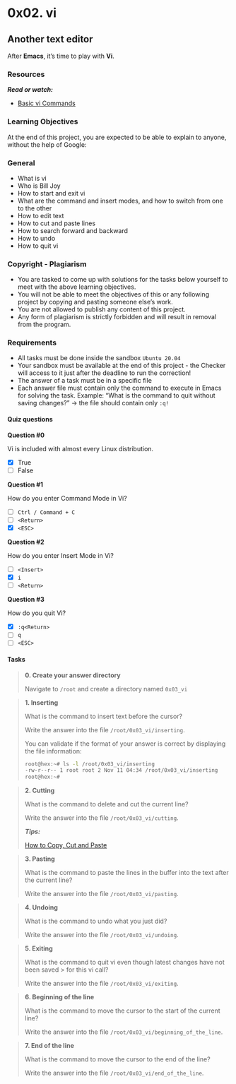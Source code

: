 # 0x02. vi

## Another text editor

After **Emacs**, it’s time to play with **Vi**.

### Resources

_**Read or watch:**_

- [Basic vi Commands](https://www.cs.colostate.edu/helpdocs/vi.html)

### Learning Objectives

At the end of this project, you are expected to be able to explain to anyone, without the help of Google:

### General

- What is vi
- Who is Bill Joy
- How to start and exit vi
- What are the command and insert modes, and how to switch from one to the other
- How to edit text
- How to cut and paste lines
- How to search forward and backward
- How to undo
- How to quit vi

### Copyright - Plagiarism

- You are tasked to come up with solutions for the tasks below yourself to meet with the above learning objectives.
- You will not be able to meet the objectives of this or any following project by copying and pasting someone else’s work.
- You are not allowed to publish any content of this project.
- Any form of plagiarism is strictly forbidden and will result in removal from the program.

### Requirements

- All tasks must be done inside the sandbox `Ubuntu 20.04`
- Your sandbox must be available at the end of this project - the Checker will access to it just after the deadline to run the correction!
- The answer of a task must be in a specific file
- Each answer file must contain only the command to execute in Emacs for solving the task. Example: “What is the command to quit without saving changes?” -> the file should contain only `:q!`

#### Quiz questions

**Question #0**

Vi is included with almost every Linux distribution.

- [x] True
- [ ] False

**Question #1**

How do you enter Command Mode in Vi?

- [ ] `Ctrl / Command + C`
- [ ] `<Return>`
- [x] `<ESC>`

**Question #2**

How do you enter Insert Mode in Vi?

- [ ] `<Insert>`
- [x] `i`
- [ ] `<Return>`

**Question #3**

How do you quit Vi?

- [x] `:q<Return>`
- [ ] `q`
- [ ] `<ESC>`

#### Tasks
>
> **0. Create your answer directory**
>
> Navigate to `/root` and create a directory named `0x03_vi`
>

>
> **1. Inserting**
>
> What is the command to insert text before the cursor?
>
> Write the answer into the file `/root/0x03_vi/inserting`.
>
> You can validate if the format of your answer is correct by displaying the file information:
>
> ```bash
> root@hex:~# ls -l /root/0x03_vi/inserting
> -rw-r--r-- 1 root root 2 Nov 11 04:34 /root/0x03_vi/inserting
> root@hex:~#
> ```
>

>
> **2. Cutting**
>
> What is the command to delete and cut the current line?
>
> Write the answer into the file `/root/0x03_vi/cutting`.
>
> _**Tips:**_
>
> [How to Copy, Cut and Paste](https://linuxize.com/post/how-to-copy-cut-paste-in-vim/)
>

>
> **3. Pasting**
>
> What is the command to paste the lines in the buffer into the text after the current line?
>
> Write the answer into the file `/root/0x03_vi/pasting`.
>

>
> **4. Undoing**
>
> What is the command to undo what you just did?
>
> Write the answer into the file `/root/0x03_vi/undoing`.
>

>
> **5. Exiting**
>
> What is the command to quit vi even though latest changes have not been saved > for this vi call?
>
> Write the answer into the file `/root/0x03_vi/exiting`.
>

>
> **6. Beginning of the line**
>
> What is the command to move the cursor to the start of the current line?
>
> Write the answer into the file `/root/0x03_vi/beginning_of_the_line`.
>

>
> **7. End of the line**
>
> What is the command to move the cursor to the end of the line?
>
> Write the answer into the file `/root/0x03_vi/end_of_the_line`.
>
